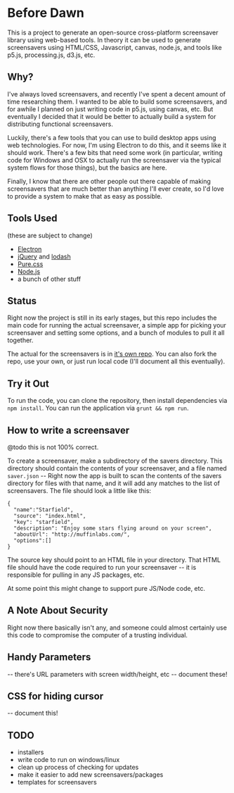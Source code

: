 # Before Dawn

This is a project to generate an open-source cross-platform
screensaver library using web-based tools. In theory it can be used to
generate screensavers using HTML/CSS, Javascript, canvas, node.js, and
tools like p5.js, processing.js, d3.js, etc.

## Why?

I've always loved screensavers, and recently I've spent a decent
amount of time researching them. I wanted to be able to build some
screensavers, and for awhile I planned on just writing code in p5.js,
using canvas, etc. But eventually I decided that it would be better to
actually build a system for distributing functional screensavers.

Luckily, there's a few tools that you can use to build desktop apps
using web technologies. For now, I'm using Electron to do this, and it
seems like it should work. There's a few bits that need some work (in
particular, writing code for Windows and OSX to actually run the
screensaver via the typical system flows for those things), but the
basics are here.

Finally, I know that there are other people out there capable of
making screensavers that are much better than anything I'll ever
create, so I'd love to provide a system to make that as easy as
possible.


## Tools Used

(these are subject to change)

- [Electron](http://electron.atom.io/)
- [jQuery](https://jquery.com/) and [lodash](https://lodash.com/)
- [Pure.css](http://purecss.io/)
- [Node.js](https://nodejs.org/)
- a bunch of other stuff

## Status

Right now the project is still in its early stages, but this repo
includes the main code for running the actual screensaver, a
simple app for picking your screensaver and setting some options, and
a bunch of modules to pull it all together.

The actual for the screensavers is in <a
href="https://github.com/muffinista/before-dawn-screensavers">it's own
repo</a>. You can also fork the repo, use your own, or just run local
code (I'll document all this eventually).


## Try it Out

To run the code, you can clone the repository, then install
dependencies via `npm install`. You can run the application via `grunt
&& npm run`.

## How to write a screensaver

@todo this is not 100% correct.

To create a screensaver, make a subdirectory of the savers directory.
This directory should contain the contents of your screensaver, and a
file named `saver.json` -- Right now the app is built to scan the contents of the savers
directory for files with that name, and it will add any matches to the
list of screensavers. The file should look a little like this:

```
{
  "name":"Starfield",
  "source": "index.html",
  "key": "starfield",
  "description": "Enjoy some stars flying around on your screen",
  "aboutUrl": "http://muffinlabs.com/",
  "options":[]
}
```

The source key should point to an HTML file in your directory. That
HTML file should have the code required to run your screensaver -- it
is responsible for pulling in any JS packages, etc.

At some point this might change to support pure JS/Node code, etc.

## A Note About Security

Right now there basically isn't any, and someone could almost
certainly use this code to compromise the computer of a trusting
individual.

## Handy Parameters

-- there's URL parameters with screen width/height, etc
-- document these!

## CSS for hiding cursor

-- document this!


## TODO

- installers
- write code to run on windows/linux
- clean up process of checking for updates
- make it easier to add new screensavers/packages
- templates for screensavers
